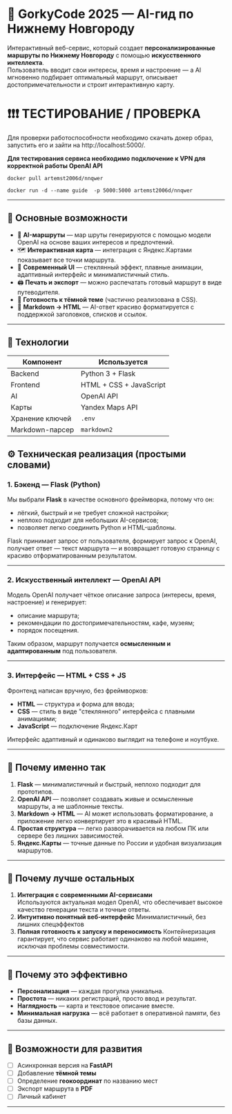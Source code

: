 # 🧭 GorkyCode 2025 — AI-гид по Нижнему Новгороду

Интерактивный веб-сервис, который создает **персонализированные маршруты по Нижнему Новгороду** с помощью **искусственного интеллекта**.  
Пользователь вводит свои интересы, время и настроение — а AI мгновенно подбирает оптимальный маршрут, описывает достопримечательности и строит интерактивную карту.

 # ❗❗❗ ТЕСТИРОВАНИЕ / ПРОВЕРКА

Для проверки работоспособности необходимо скачать докер образ, запустить его и зайти на http://localhost:5000/. 

**Для тестирования сервиса необходимо подключение к VPN для корректной работы OpenAI API**

```
docker pull artemst2006d/nnqwer

docker run -d --name guide  -p 5000:5000 artemst2006d/nnqwer
```


---

## 🚀 Основные возможности

- 🤖 **AI-маршруты** — мар шруты генерируются с помощью модели OpenAI на основе ваших интересов и предпочтений.
- 🗺️ **Интерактивная карта** — интеграция с Яндекс.Картами показывает все точки маршрута.
- 🎨 **Современный UI** — стеклянный эффект, плавные анимации, адаптивный интерфейс и минималистичный стиль.
- 🖨️ **Печать и экспорт** — можно распечатать готовый маршрут в виде путеводителя.
- 🌙 **Готовность к тёмной теме** (частично реализована в CSS).
- 💬 **Markdown → HTML** — AI-ответ красиво форматируется с поддержкой заголовков, списков и ссылок.

---

## 🧩 Технологии

| Компонент | Используется |
|------------|---------------|
| Backend | Python 3 + Flask |
| Frontend | HTML + CSS + JavaScript |
| AI | OpenAI API |
| Карты | Yandex Maps API |
| Хранение ключей | `.env` |
| Markdown-парсер | `markdown2` |


## ⚙️ Техническая реализация (простыми словами)

### 1. Бэкенд — Flask (Python)
Мы выбрали **Flask** в качестве основного фреймворка, потому что он:
- лёгкий, быстрый и не требует сложной настройки;
- неплохо подходит для небольших AI-сервисов;
- позволяет легко соединить Python и HTML-шаблоны.

Flask принимает запрос от пользователя, формирует запрос к OpenAI, получает ответ — текст маршрута — и возвращает готовую страницу с красиво отформатированным результатом.

---

### 2. Искусственный интеллект — OpenAI API
Модель OpenAI получает чёткое описание запроса (интересы, время, настроение) и генерирует:
- описание маршрута;
- рекомендации по достопримечательностям, кафе, музеям;
- порядок посещения.

Таким образом, маршрут получается **осмысленным и адаптированным** под пользователя.

---

### 3. Интерфейс — HTML + CSS + JS
Фронтенд написан вручную, без фреймворков:
- **HTML** — структура и форма для ввода;
- **CSS** — стиль в виде "стеклянного" интерфейса с плавными анимациями;
- **JavaScript** — подключение Яндекс.Карт

Интерфейс адаптивный и одинаково выглядит на телефоне и ноутбуке.

---

## 💪 Почему именно так

1. **Flask** — минималистичный и быстрый, неплохо подходит для прототипов.  
2. **OpenAI API** — позволяет создавать живые и осмысленные маршруты, а не шаблонные тексты.  
3. **Markdown → HTML** — AI может использовать форматирование, а приложение легко конвертирует это в красивый HTML.  
4. **Простая структура** — легко разворачивается на любом ПК или сервере без лишних зависимостей.  
5. **Яндекс.Карты** — точные данные по России и удобная визуализация маршрутов.

---

## 🎨 Почему лучше остальных
1. **Интеграция с современными AI-сервисами**  
   Используются актуальная модел OpenAI, что обеспечивает высокое качество генерации текста и точные ответы.
2. **Интуитивно понятный веб-интерфейс**
   Минималистичный, без лишних спецэффектов
3. **Полная готовность к запуску и переносимость**
   Контейнеризация гарантирует, что сервис работает одинаково на любой машине, исключая проблемы совместимости.

---

## 🚀 Почему это эффективно

- **Персонализация** — каждая прогулка уникальна.  
- **Простота** — никаких регистраций, просто ввод и результат.  
- **Наглядность** — карта и текстовое описание вместе.  
- **Минимальная нагрузка** — всё работает в оперативной памяти, без базы данных.

---

## 🧱 Возможности для развития

- [ ] Асинхронная версия на **FastAPI**  
- [ ] Добавление **тёмной темы**  
- [ ] Определение **геокоординат** по названию мест  
- [ ] Экспорт маршрута в **PDF**  
- [ ] Личный кабинет
---



